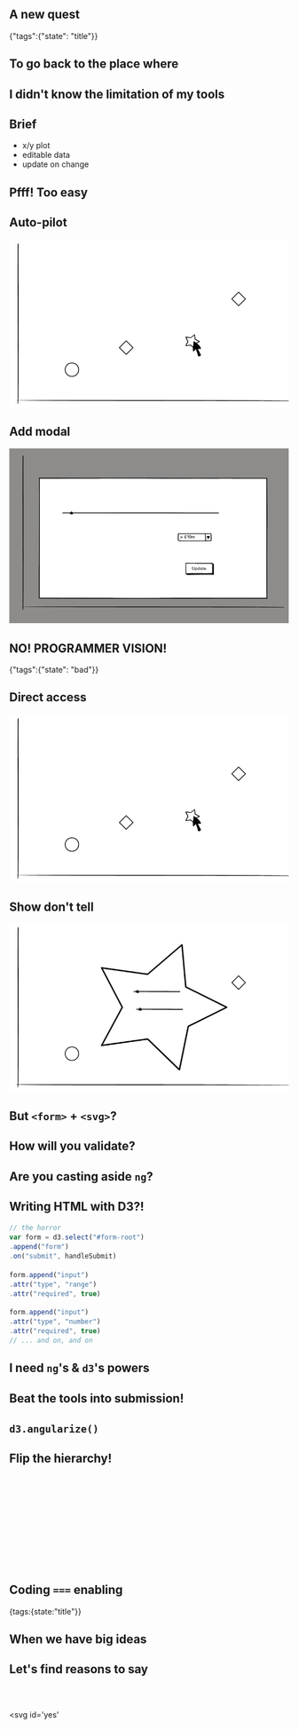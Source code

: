 ## A new quest
{"tags":{"state": "title"}}

## To go back to the place where

## I didn't know the limitation of my tools

## Brief

- x/y plot
- editable data
- update on change

## Pfff! Too easy

## Auto-pilot

![boring chart](img/chart-boring.png)

## Add modal

![boring modal](img/chart-modal.png)

## NO! PROGRAMMER VISION!
{"tags":{"state": "bad"}}

## Direct access

![cool idea](img/chart-boring.png)

## Show don't tell

![cool idea](img/direct-access.png)

## But `<form>` + `<svg>`?

## How will you validate?

## Are you casting aside `ng`?

## Writing HTML with D3?!

```js
// the horror
var form = d3.select("#form-root")
.append("form")
.on("submit", handleSubmit)

form.append("input")
.attr("type", "range")
.attr("required", true)

form.append("input")
.attr("type", "number")
.attr("required", true)
// ... and on, and on
```

## I need `ng`'s & `d3`'s powers

## Beat the tools into submission!

## `d3.angularize()`

## Flip the hierarchy!

##  

<svg id='resolutionDemo' class="demo"></svg>

<script>
onSlideWithElementShown(document.getElementById("resolutionDemo"), function() {
  resolutionDemo.fromHook.apply(null, arguments);
})
</script>

## Coding `===` enabling
{tags:{state:"title"}}

## When we have big ideas

## Let's find reasons to say

##  

<a class="tweet" style="opacity: 0" href="http://twitter.com/">@timruffles</a>

<svg id='yes'</svg>

<script>
onSlideWithElementShown(document.getElementById("yes"), function(el, slideEl) {
  setTimeout(function() {
    d3.select(slideEl)
    .select(".tweet")
    .style("opacity", 1)
  }, 1250);
  yesDemo.apply(null, arguments);
})
</script>

